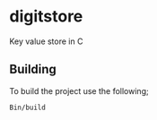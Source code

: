 # digitstore

Key value store in C

## Building

To build the project use the following;

```
Bin/build
```